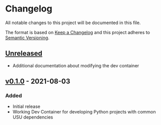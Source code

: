 # Changelog
All notable changes to this project will be documented in this file.

The format is based on [Keep a Changelog](http://keepachangelog.com/en/1.0.0/)
and this project adheres to [Semantic Versioning](http://semver.org/spec/v2.0.0.html).

## [Unreleased]
- Additional documentation about modifying the dev container

## [v0.1.0] - 2021-08-03

### Added
- Initial release
- Working Dev Container for developing Python projects with common USU dependencies

[Unreleased]: https://github.com/utahstate/launchpad-python/compare/v0.1.0...HEAD
[v0.1.0]: https://github.com/utahstate/launchpad-python/releases/tag/v0.1.0
